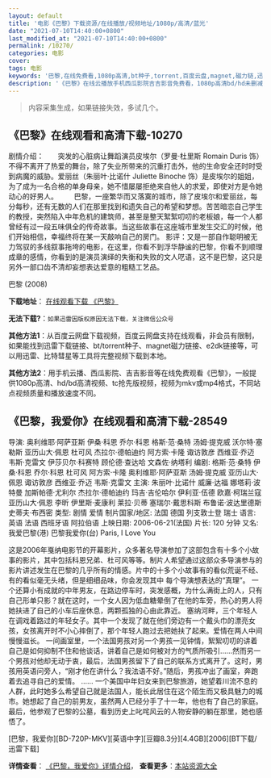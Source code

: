 ```yaml
---
layout: default
title: '电影《巴黎》下载资源/在线播放/视频地址/1080p/高清/蓝光'
date: "2021-07-10T14:40:00+0800"
last_modified_at: "2021-07-10T14:40:00+0800"
permalink: /10270/
categories: 电影
cover:
tags: 电影
keywords: '巴黎,在线免费看,1080p高清,bt种子,torrent,百度云盘,magnet,磁力链,迅雷下载资源'
description: '《巴黎》在线云播放手机西瓜影院吉吉影音免费看，1080p高清bd/hd未删减完整版和tc抢先枪版，mkv/mp4格式，附带bt/torrent种子、magnet/磁力链、百度云盘、网盘资源迅雷下载链接'
---
```


>内容采集生成，如果链接失效，多试几个。


## 《巴黎》在线观看和高清下载-10270

剧情介绍：　　突发的心脏病让舞蹈演员皮埃尔（罗曼·杜里斯 Romain Duris 饰）不得不离开了热爱的舞台，除了失业所带来的沉重打击外，他的生命安全还时时受到病魔的威胁。爱丽丝（朱丽叶·比诺什 Juliette Binoche 饰）是皮埃尔的姐姐，为了成为一名合格的单身母亲，她不惜屡屡拒绝来自他人的求爱，即使对方是令她动心的好男人。 　　巴黎，一座繁华而又落寞的城市，除了皮埃尔和爱丽丝，每分每秒，还有无数的人们在那里找到和遗失自己的希望和梦想。苦苦暗恋自己学生的教授，突然陷入中年危机的建筑师，甚至是整天絮絮叨叨的老板娘，每一个人都曾经有过一段五味俱全的传奇故事。当这些故事在这座城市里发生交汇的时候，他们开始相信，幸福终将在某一天敲响自己的房门。 影评：又是一部自作聪明被无力驾驭的多线叙事拖垮的电影，在这里，你看不到浮华静谧的巴黎，你看不到顺理成章的感情，你看到的是演员演绎的失衡和失败的文人呓语，这不是巴黎，这只是另外一部口齿不清却妄想表达爱意的粗糙工艺品。


巴黎 (2008)

**下载地址**： [在线观看下载 《巴黎》](https://www.btbtdy.me/btdy/dy8462.html) 


**无法下载?**：`如果迅雷因版权原因无法下载，关注微信公众号 `

**其他方法1**：从百度云网盘下载视频，百度云网盘支持在线观看，非会员有限制，如果能找到迅雷下载链接、bt/torrent种子、magnet磁力链接、e2dk链接等，可以用迅雷、比特彗星等工具将完整视频下载到本地。

**其他方法2**：用手机云播、西瓜影院、吉吉影音等在线免费观看《巴黎》，一般提供1080p高清、hd/bd高清视频、tc抢先版视频，视频为mkv或mp4格式，不同站点视频质量和播放速度不同。


## 《巴黎，我爱你》在线观看和高清下载-28549

导演: 奥利维耶·阿萨亚斯 伊桑·科恩 乔尔·科恩 格斯·范·桑特 汤姆·提克威 沃尔特·塞勒斯 亚历山大·佩恩 杜可风 杰拉尔·德帕迪约 阿方索·卡隆 诹访敦彦 西维亚·乔迈 韦斯·克雷文 伊莎贝尔·科赛特 顾伦德·查达哈 文森佐·纳塔利 编剧: 格斯·范·桑特 伊桑·科恩 乔尔·科恩 杜可风 阿方索·卡隆 奥利维耶·阿萨亚斯 汤姆·提克威 亚历山大·佩恩 诹访敦彦 西维亚·乔迈 韦斯·克雷文 主演: 朱丽叶·比诺什 威廉·达福 娜塔莉·波特曼 加斯帕德·尤利尔 杰拉尔·德帕迪约 玛吉·吉伦哈尔 伊利亚·伍德 欧嘉·柯瑞兰寇 亚历山大·佩恩 李昕 伊里斯·麦康利 莱拉·贝蒂 塞瑞尔·戴思科斯 布鲁诺·波达里德斯 史蒂夫·布西密 类型: 剧情 爱情 制片国家/地区: 法国 德国 列支敦士登 瑞士 语言: 英语 法语 西班牙语 阿拉伯语 上映日期: 2006-06-21(法国) 片长: 120 分钟 又名: 我爱巴黎(港) 巴黎我爱你(台) Paris, I Love You

这是2006年戛纳电影节的开幕影片，众多著名导演参加了这部包含有十多个小故事的影片，其中包括科恩兄弟、杜可风等等。制片人希望通过这部众多导演参与的影片讲述发生在巴黎的几乎所有的情感。片中的十多个小故事有的看似荒诞不经、有的看似毫无头绪，但是细细品味，你会发现其中 每个导演想表达的“真理”。 一个还算小有成就的中年男友，在路边停车时，突发感概，为什么满街上的人，只有自己形单只影？就在这时，一个女人因为低血糖晕倒了在他的车旁，热心的男人将她扶进了自己的小车后座休息，两颗孤独的心由此靠近。 塞纳河畔，三个年轻人在调戏着路过的年轻女子。其中一个发现了就在他们旁边有一个戴头巾的漂亮女孩，女孩离开时不小心摔倒了，那个年轻人跑过去把她扶了起来。爱情在两人中间慢慢滋长。 一间画室里，一个法国男孩对另一个男孩一见钟情，絮絮叨叨的讲着自己是如何抑制不住和他谈话，讲着自己是如何被对方的气质所吸引……然而另一个男孩对他却无动于衷，最后，法国男孩留下了自己的联系方式离开了。这时，男孩用英语问旁人，“刚才他在讲什么？我法语不好。”随后，男孩冲出了画室，奔跑着去追寻自己的爱情。 …… 一个美国中年妇女来到巴黎旅游，她望着川流不息的人群，此时她多么希望自己就是法国人，能长此居住在这个陌生而又极具魅力的城市。她想起了自己的前男友，虽然两人已经分手了十一年，他也有了自己的家庭。最后，他参观了巴黎的公墓，看到历史上叱咤风云的人物安静的躺在那里，她也感悟了。


[巴黎，我爱你][BD-720P-MKV][英语中字][豆瓣8.3分][4.4GB][2006][BT下载/迅雷下载]

**详情查看**： [《巴黎，我爱你》详情介绍](/movie/28549/)， **查看更多**：[本站资源大全](/movie/t/all/)


